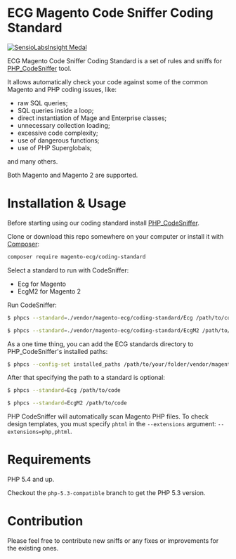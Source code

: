 # ECG Magento Code Sniffer Coding Standard

[![SensioLabsInsight Medal](https://insight.sensiolabs.com/projects/a06c37c6-0d79-4476-aff5-12d8ce1d8c53/big.png "SensioLabsInsight Medal")](https://insight.sensiolabs.com/projects/a06c37c6-0d79-4476-aff5-12d8ce1d8c53)

ECG Magento Code Sniffer Coding Standard is a set of rules and sniffs for [PHP_CodeSniffer](https://github.com/squizlabs/PHP_CodeSniffer) tool.

It allows automatically check your code against some of the common Magento and PHP coding issues, like:
- raw SQL queries;
- SQL queries inside a loop;
- direct instantiation of Mage and Enterprise classes;
- unnecessary collection loading;
- excessive code complexity;
- use of dangerous functions;
- use of PHP Superglobals;

and many others.

Both Magento and Magento 2 are supported.

# Installation & Usage

Before starting using our coding standard install [PHP_CodeSniffer](https://github.com/squizlabs/PHP_CodeSniffer).

Clone or download this repo somewhere on your computer or install it with [Composer](http://getcomposer.org/):

```sh
composer require magento-ecg/coding-standard
```

Select a standard to run with CodeSniffer:

* Ecg for Magento
* EcgM2 for Magento 2

Run CodeSniffer:

```sh
$ phpcs --standard=./vendor/magento-ecg/coding-standard/Ecg /path/to/code
```
```sh
$ phpcs --standard=./vendor/magento-ecg/coding-standard/EcgM2 /path/to/code
```

As a one time thing, you can add the ECG standards directory to PHP_CodeSniffer's installed paths:
```sh
$ phpcs --config-set installed_paths /path/to/your/folder/vendor/magento-ecg/coding-standard
```

After that specifying the path to a standard is optional:
```sh
$ phpcs --standard=Ecg /path/to/code
```
```sh
$ phpcs --standard=EcgM2 /path/to/code
```

PHP CodeSniffer will automatically scan Magento PHP files. To check design templates, you must specify `phtml` in the `--extensions` argument: `--extensions=php,phtml`.

# Requirements

PHP 5.4 and up.

Checkout the `php-5.3-compatible` branch to get the PHP 5.3 version.

# Contribution

Please feel free to contribute new sniffs or any fixes or improvements for the existing ones.
